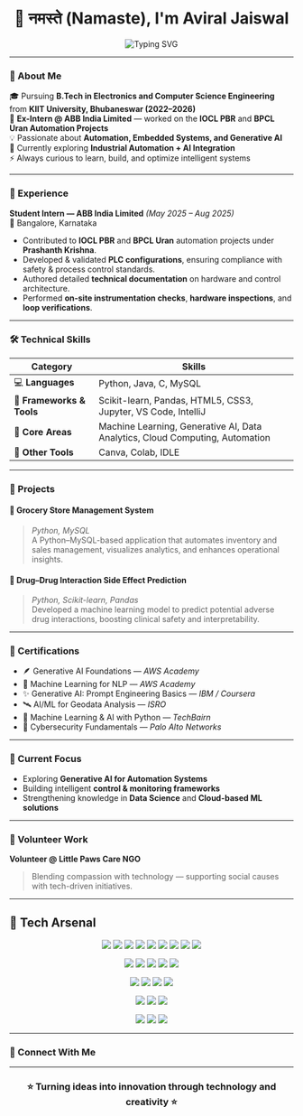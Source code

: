 <h1 align="center">👋 नमस्ते (Namaste), I'm Aviral Jaiswal</h1>

<p align="center">
  <img src="https://readme-typing-svg.demolab.com?font=Poppins&size=22&duration=3000&pause=1000&color=00C3FF&center=true&vCenter=true&width=600&lines=B.Tech+in+Electronics+%26+Computer+Science;Ex-Intern+%40+ABB+India+Limited;Automation+%7C+Machine+Learning+%7C+Generative+AI;Turning+Ideas+into+Innovation" alt="Typing SVG" />
</p>

---

### 🧠 About Me  
🎓 Pursuing **B.Tech in Electronics and Computer Science Engineering** from **KIIT University, Bhubaneswar (2022–2026)**  
💼 **Ex-Intern @ ABB India Limited** — worked on the **IOCL PBR** and **BPCL Uran Automation Projects**  
💡 Passionate about **Automation, Embedded Systems, and Generative AI**  
🌱 Currently exploring **Industrial Automation + AI Integration**  
⚡ Always curious to learn, build, and optimize intelligent systems  

---

### 💼 Experience  

**Student Intern — ABB India Limited** _(May 2025 – Aug 2025)_  
📍 Bangalore, Karnataka  
- Contributed to **IOCL PBR** and **BPCL Uran** automation projects under **Prashanth Krishna**.  
- Developed & validated **PLC configurations**, ensuring compliance with safety & process control standards.  
- Authored detailed **technical documentation** on hardware and control architecture.  
- Performed **on-site instrumentation checks**, **hardware inspections**, and **loop verifications**.

---

### 🛠️ Technical Skills  

| **Category** | **Skills** |
|---------------|------------|
| 💻 **Languages** | Python, Java, C, MySQL |
| 🧩 **Frameworks & Tools** | Scikit-learn, Pandas, HTML5, CSS3, Jupyter, VS Code, IntelliJ |
| 🧠 **Core Areas** | Machine Learning, Generative AI, Data Analytics, Cloud Computing, Automation |
| 🧰 **Other Tools** | Canva, Colab, IDLE |

---

### 🚀 Projects  

#### 🛒 Grocery Store Management System  
> *Python, MySQL*  
A Python–MySQL-based application that automates inventory and sales management, visualizes analytics, and enhances operational insights.

#### 💊 Drug–Drug Interaction Side Effect Prediction  
> *Python, Scikit-learn, Pandas*  
Developed a machine learning model to predict potential adverse drug interactions, boosting clinical safety and interpretability.

---

### 🧾 Certifications  

- 🪶 Generative AI Foundations — *AWS Academy*  
- 🧠 Machine Learning for NLP — *AWS Academy*  
- ✨ Generative AI: Prompt Engineering Basics — *IBM / Coursera*  
- 🛰️ AI/ML for Geodata Analysis — *ISRO*  
- 🧩 Machine Learning & AI with Python — *TechBairn*  
- 🔐 Cybersecurity Fundamentals — *Palo Alto Networks*  

---

### 🌱 Current Focus  
- Exploring **Generative AI for Automation Systems**  
- Building intelligent **control & monitoring frameworks**  
- Strengthening knowledge in **Data Science** and **Cloud-based ML solutions**

---

### 🫶 Volunteer Work  
**Volunteer @ Little Paws Care NGO**  
> Blending compassion with technology — supporting social causes with tech-driven initiatives.

---
## 🧰 Tech Arsenal  

<p align="center">
  <a href="https://www.python.org/"><img src="https://img.shields.io/badge/Python-3776AB.svg?style=for-the-badge&logo=python&logoColor=white" /></a>
  <a href="https://www.java.com/"><img src="https://img.shields.io/badge/Java-ED8B00.svg?style=for-the-badge&logo=openjdk&logoColor=white" /></a>
  <a href="https://en.wikipedia.org/wiki/C_(programming_language)"><img src="https://img.shields.io/badge/C-00599C.svg?style=for-the-badge&logo=c&logoColor=white" /></a>
  <a href="https://www.mysql.com/"><img src="https://img.shields.io/badge/MySQL-4479A1.svg?style=for-the-badge&logo=mysql&logoColor=white" /></a>
  <a href="https://scikit-learn.org/"><img src="https://img.shields.io/badge/Scikit--learn-F7931E.svg?style=for-the-badge&logo=scikitlearn&logoColor=white" /></a>
  <a href="https://pandas.pydata.org/"><img src="https://img.shields.io/badge/Pandas-150458.svg?style=for-the-badge&logo=pandas&logoColor=white" /></a>
  <a href="https://numpy.org/"><img src="https://img.shields.io/badge/Numpy-013243.svg?style=for-the-badge&logo=numpy&logoColor=white" /></a>
  <a href="https://html.spec.whatwg.org/"><img src="https://img.shields.io/badge/HTML5-E34F26.svg?style=for-the-badge&logo=html5&logoColor=white" /></a>
  <a href="https://developer.mozilla.org/en-US/docs/Web/CSS"><img src="https://img.shields.io/badge/CSS3-1572B6.svg?style=for-the-badge&logo=css3&logoColor=white" /></a>
</p>

<p align="center">
  <a href="https://jupyter.org/"><img src="https://img.shields.io/badge/Jupyter-F37626.svg?style=for-the-badge&logo=Jupyter&logoColor=white" /></a>
  <a href="https://code.visualstudio.com/"><img src="https://img.shields.io/badge/VS%20Code-0078d7.svg?style=for-the-badge&logo=visual-studio-code&logoColor=white" /></a>
  <a href="https://www.jetbrains.com/idea/"><img src="https://img.shields.io/badge/IntelliJ%20IDEA-000000.svg?style=for-the-badge&logo=intellij-idea&logoColor=white" /></a>
  <a href="https://colab.research.google.com/"><img src="https://img.shields.io/badge/Google%20Colab-F9AB00.svg?style=for-the-badge&logo=google-colab&logoColor=white" /></a>
  <a href="https://www.canva.com/"><img src="https://img.shields.io/badge/Canva-00C4CC.svg?style=for-the-badge&logo=canva&logoColor=white" /></a>
</p>

<p align="center">
  <a href="https://aws.amazon.com/"><img src="https://img.shields.io/badge/AWS-232F3E.svg?style=for-the-badge&logo=amazon-aws&logoColor=white" /></a>
  <a href="https://cloud.google.com/"><img src="https://img.shields.io/badge/Google%20Cloud-4285F4.svg?style=for-the-badge&logo=google-cloud&logoColor=white" /></a>
  <a href="https://www.ibm.com/"><img src="https://img.shields.io/badge/IBM-052FAD.svg?style=for-the-badge&logo=ibm&logoColor=white" /></a>
  <a href="https://www.isro.gov.in/"><img src="https://img.shields.io/badge/ISRO-FF9933.svg?style=for-the-badge&logo=nasa&logoColor=white" /></a>
</p>

<p align="center">
  <a href="#"><img src="https://img.shields.io/badge/Machine%20Learning-102230.svg?style=for-the-badge&logo=tensorflow&logoColor=white" /></a>
  <a href="#"><img src="https://img.shields.io/badge/Generative%20AI-8E2DE2.svg?style=for-the-badge&logo=openai&logoColor=white" /></a>
  <a href="#"><img src="https://img.shields.io/badge/Data%20Analytics-2C3E50.svg?style=for-the-badge&logo=databricks&logoColor=white" /></a>
</p>
<p align="center">
  <a href="mailto:jaiswalaviral1606@gmail.com"><img src="https://img.shields.io/badge/Email-D14836?style=for-the-badge&logo=gmail&logoColor=white"/></a>
  <a href="https://www.linkedin.com/in/aviral-jaiswal-9711b12b6/"><img src="https://img.shields.io/badge/LinkedIn-0077B5?style=for-the-badge&logo=linkedin&logoColor=white"/></a>
  <a href="https://github.com/Aviral160605"><img src="https://img.shields.io/badge/GitHub-000000?style=for-the-badge&logo=github&logoColor=white"/></a>
</p>

---
### 🤝 Connect With Me  
---
<h3 align="center">⭐ Turning ideas into innovation through technology and creativity ⭐</h3>
